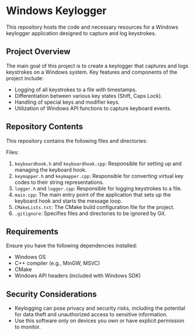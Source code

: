 # Windows Keylogger

This repository hosts the code and necessary resources for a Windows keylogger application designed to capture and log keystrokes.

## Project Overview

The main goal of this project is to create a keylogger that captures and logs keystrokes on a Windows system. Key features and components of the project include:

- Logging of all keystrokes to a file with timestamps.
- Differentiation between various key states (Shift, Caps Lock).
- Handling of special keys and modifier keys.
- Utilization of Windows API functions to capture keyboard events.

## Repository Contents

This repository contains the following files and directories:

Files:
1. `keyboardhook.h` and `keyboardhook.cpp`: Responsible for setting up and managing the keyboard hook.
2. `keymapper.h` and `keymapper.cpp`: Responsible for converting virtual key codes to their string representations.
3. `logger.h` and `logger.cpp`: Responsible for logging keystrokes to a file.
4. `main.cpp`: The main entry point of the application that sets up the keyboard hook and starts the message loop.
5. `CMakeLists.txt`: The CMake build configuration file for the project.
6. `.gitignore`: Specifies files and directories to be ignored by Git.

## Requirements

Ensure you have the following dependencies installed:

- Windows OS
- C++ compiler (e.g., MinGW, MSVC)
- CMake
- Windows API headers (included with Windows SDK)

## Security Considerations

- Keylogging can pose privacy and security risks, including the potential for data theft and unauthorized access to sensitive information.
- Use this software only on devices you own or have explicit permission to monitor.
